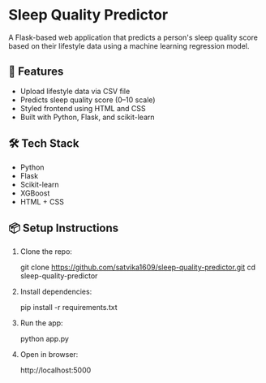 # Sleep Quality Predictor

A Flask-based web application that predicts a person's sleep quality score based on their lifestyle data using a machine learning regression model.

## 🚀 Features
- Upload lifestyle data via CSV file
- Predicts sleep quality score (0–10 scale)
- Styled frontend using HTML and CSS
- Built with Python, Flask, and scikit-learn

## 🛠️ Tech Stack
- Python
- Flask
- Scikit-learn
- XGBoost
- HTML + CSS


## 📦 Setup Instructions
1. Clone the repo:
   
   git clone https://github.com/satvika1609/sleep-quality-predictor.git
   cd sleep-quality-predictor

2. Install dependencies:

   pip install -r requirements.txt

3. Run the app:

   python app.py
   
4. Open in browser:

   http://localhost:5000
